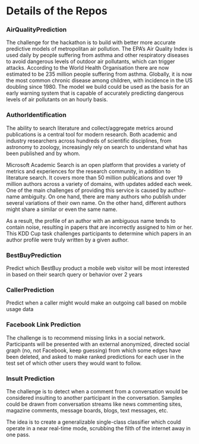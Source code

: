 Details of the Repos
======================

### AirQualityPrediction
The challenge for the hackathon is to build with better more accurate predictive models of metropolitan air pollution. The EPA’s Air Quality Index is used daily by people suffering from asthma and other respiratory diseases to avoid dangerous levels of outdoor air pollutants, which can trigger attacks. According to the World Health Organisation there are now estimated to be 235 million people suffering from asthma. Globally, it is now the most common chronic disease among children, with incidence in the US doubling since 1980.  The model we build could be used as the basis for an early warning system that is capable of accurately predicting dangerous levels of air pollutants on an hourly basis.

### AuthorIdentification
The ability to search literature and collect/aggregate metrics around publications is a central tool for modern research. Both academic and industry researchers across hundreds of scientific disciplines, from astronomy to zoology, increasingly rely on search to understand what has been published and by whom.

Microsoft Academic Search is an open platform that provides a variety of metrics and experiences for the research community, in addition to literature search. It covers more than 50 million publications and over 19 million authors across a variety of domains, with updates added each week. One of the main challenges of providing this service is caused by author-name ambiguity. On one hand, there are many authors who publish under several variations of their own name.  On the other hand, different authors might share a similar or even the same name.

As a result, the profile of an author with an ambiguous name tends to contain noise, resulting in papers that are incorrectly assigned to him or her. This KDD Cup task challenges participants to determine which papers in an author profile were truly written by a given author.

### BestBuyPrediction
Predict which BestBuy product a mobile web visitor will be most interested in based on their search query or behavior over 2 years

### CallerPrediction
Predict when a caller might would make an outgoing call based on mobile usage data

### Facebook Link Prediction
The challenge is to recommend missing links in a social network.  Participants will be presented with an external anonymized, directed social graph (no, not Facebook, keep guessing) from which some edges have been deleted, and asked to make ranked predictions for each user in the test set of which other users they would want to follow.  

### Insult Prediction
The challenge is to detect when a comment from a conversation would be considered insulting to another participant in the conversation. Samples could be drawn from conversation streams like news commenting sites, magazine comments, message boards, blogs, text messages, etc.

The idea is to create a generalizable single-class classifier which could operate in a near real-time mode, scrubbing the filth of the internet away in one pass.


